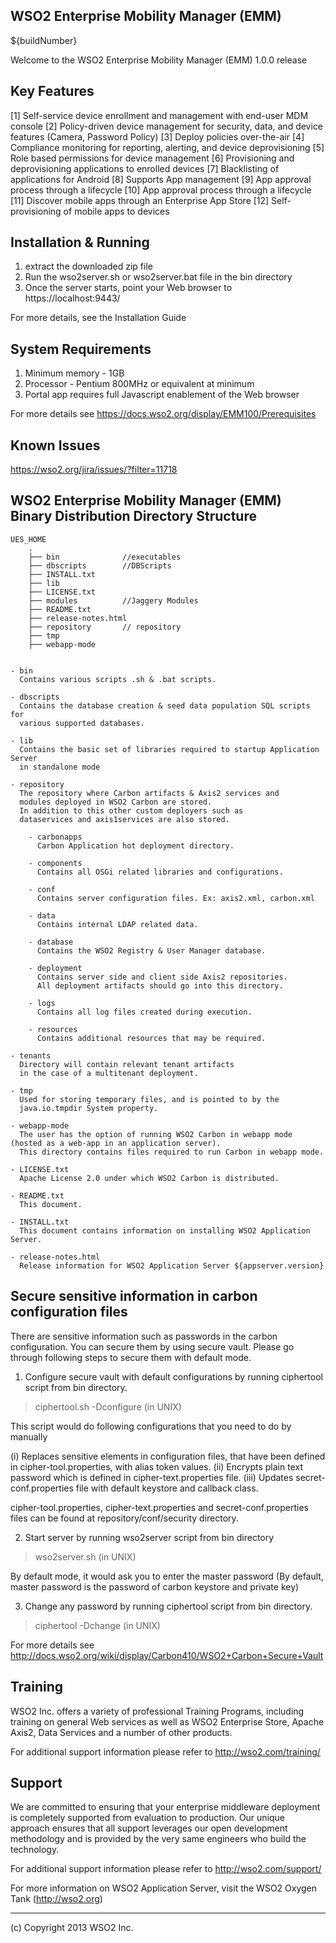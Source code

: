 WSO2 Enterprise Mobility Manager (EMM)
----------------------

${buildNumber}

Welcome to the WSO2 Enterprise Mobility Manager (EMM) 1.0.0 release

Key Features
------------
[1]  Self-service device enrollment and management with end-user MDM console
[2]  Policy-driven device management for security, data, and device features (Camera, Password Policy)
[3]  Deploy policies over-the-air 
[4]  Compliance monitoring for reporting, alerting, and device deprovisioning
[5]  Role based permissions for device management
[6]  Provisioning and deprovisioning applications to enrolled devices
[7]  Blacklisting of applications for Android
[8]  Supports App management
[9]  App approval process through a lifecycle
[10] App approval process through a lifecycle
[11] Discover mobile apps through an Enterprise App Store
[12] Self-provisioning of mobile apps to devices


Installation & Running
----------------------
1. extract the downloaded zip file
2. Run the wso2server.sh or wso2server.bat file in the bin directory
3. Once the server starts, point your Web browser to
   https://localhost:9443/

For more details, see the Installation Guide

System Requirements
-------------------

1. Minimum memory - 1GB
2. Processor      - Pentium 800MHz or equivalent at minimum
3. Portal app requires full Javascript enablement of the Web browser

For more details see
https://docs.wso2.org/display/EMM100/Prerequisites

Known Issues
------------
https://wso2.org/jira/issues/?filter=11718


WSO2 Enterprise Mobility Manager (EMM) Binary Distribution Directory Structure
-----------------------------------------------------

	UES_HOME
        .
        ├── bin              //executables
        ├── dbscripts        //DBScripts
        ├── INSTALL.txt
        ├── lib
        ├── LICENSE.txt
        ├── modules          //Jaggery Modules
        ├── README.txt
        ├── release-notes.html
        ├── repository       // repository
        ├── tmp
        ├── webapp-mode


    - bin
      Contains various scripts .sh & .bat scripts.

    - dbscripts
      Contains the database creation & seed data population SQL scripts for
      various supported databases.

    - lib
      Contains the basic set of libraries required to startup Application Server
      in standalone mode

    - repository
      The repository where Carbon artifacts & Axis2 services and
      modules deployed in WSO2 Carbon are stored.
      In addition to this other custom deployers such as
      dataservices and axis1services are also stored.

        - carbonapps
          Carbon Application hot deployment directory.

    	- components
          Contains all OSGi related libraries and configurations.

        - conf
          Contains server configuration files. Ex: axis2.xml, carbon.xml

        - data
          Contains internal LDAP related data.

        - database
          Contains the WSO2 Registry & User Manager database.

        - deployment
          Contains server side and client side Axis2 repositories.
	      All deployment artifacts should go into this directory.

        - logs
          Contains all log files created during execution.

        - resources
          Contains additional resources that may be required.

	- tenants
	  Directory will contain relevant tenant artifacts
	  in the case of a multitenant deployment.

    - tmp
      Used for storing temporary files, and is pointed to by the
      java.io.tmpdir System property.

    - webapp-mode
      The user has the option of running WSO2 Carbon in webapp mode (hosted as a web-app in an application server).
      This directory contains files required to run Carbon in webapp mode.

    - LICENSE.txt
      Apache License 2.0 under which WSO2 Carbon is distributed.

    - README.txt
      This document.

    - INSTALL.txt
      This document contains information on installing WSO2 Application Server.

    - release-notes.html
      Release information for WSO2 Application Server ${appserver.version}

Secure sensitive information in carbon configuration files
----------------------------------------------------------

There are sensitive information such as passwords in the carbon configuration.
You can secure them by using secure vault. Please go through following steps to
secure them with default mode.

1. Configure secure vault with default configurations by running ciphertool
	script from bin directory.

> ciphertool.sh -Dconfigure   (in UNIX)

This script would do following configurations that you need to do by manually

(i) Replaces sensitive elements in configuration files,  that have been defined in
		 cipher-tool.properties, with alias token values.
(ii) Encrypts plain text password which is defined in cipher-text.properties file.
(iii) Updates secret-conf.properties file with default keystore and callback class.

cipher-tool.properties, cipher-text.properties and secret-conf.properties files
			can be found at repository/conf/security directory.

2. Start server by running wso2server script from bin directory

> wso2server.sh   (in UNIX)

By default mode, it would ask you to enter the master password
(By default, master password is the password of carbon keystore and private key)

3. Change any password by running ciphertool script from bin directory.

> ciphertool -Dchange  (in UNIX)

For more details see
http://docs.wso2.org/wiki/display/Carbon410/WSO2+Carbon+Secure+Vault

Training
--------

WSO2 Inc. offers a variety of professional Training Programs, including
training on general Web services as well as WSO2 Enterprise Store, Apache Axis2,
Data Services and a number of other products.

For additional support information please refer to
http://wso2.com/training/


Support
-------

We are committed to ensuring that your enterprise middleware deployment is completely supported
from evaluation to production. Our unique approach ensures that all support leverages our open
development methodology and is provided by the very same engineers who build the technology.

For additional support information please refer to http://wso2.com/support/

For more information on WSO2 Application Server, visit the WSO2 Oxygen Tank (http://wso2.org)

---------------------------------------------------------------------------
(c) Copyright 2013 WSO2 Inc.
